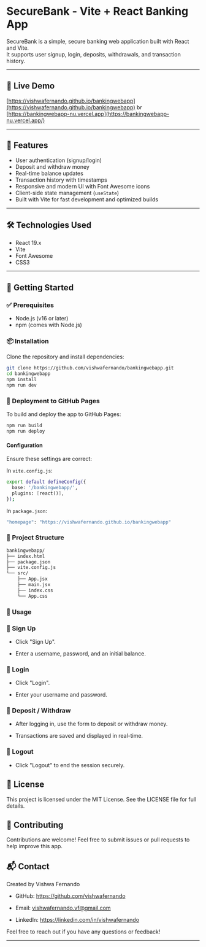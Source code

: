 # SecureBank - Vite + React Banking App

SecureBank is a simple, secure banking web application built with React and Vite.  
It supports user signup, login, deposits, withdrawals, and transaction history.

---

## 🚀 Live Demo

[https://vishwafernando.github.io/bankingwebapp](https://vishwafernando.github.io/bankingwebapp) br
[https://bankingwebapp-nu.vercel.app](https://bankingwebapp-nu.vercel.app/)

---

## 🔐 Features

- User authentication (signup/login)
- Deposit and withdraw money
- Real-time balance updates
- Transaction history with timestamps
- Responsive and modern UI with Font Awesome icons
- Client-side state management (`useState`)
- Built with Vite for fast development and optimized builds

---

## 🛠 Technologies Used

- React 19.x
- Vite
- Font Awesome
- CSS3

---

## 🧰 Getting Started

### ✅ Prerequisites

- Node.js (v16 or later)
- npm (comes with Node.js)

### 📦 Installation

Clone the repository and install dependencies:

```bash
git clone https://github.com/vishwafernando/bankingwebapp.git
cd bankingwebapp
npm install
npm run dev
```

### 🚀 Deployment to GitHub Pages

To build and deploy the app to GitHub Pages:

```bash
npm run build
npm run deploy
```

#### Configuration

Ensure these settings are correct:

In `vite.config.js`:

```bash
export default defineConfig({
  base: '/bankingwebapp/',
  plugins: [react()],
});
```

In `package.json`:

```bash
"homepage": "https://vishwafernando.github.io/bankingwebapp"
```

### 📁 Project Structure


```bash
bankingwebapp/
├── index.html
├── package.json
├── vite.config.js
└── src/
    ├── App.jsx
    ├── main.jsx
    ├── index.css
    └── App.css
```

### 📌 Usage


### 🔹 Sign Up

- Click "Sign Up".

- Enter a username, password, and an initial balance.

### 🔹 Login
- Click "Login".

- Enter your username and password.

### 🔹 Deposit / Withdraw
- After logging in, use the form to deposit or withdraw money.

- Transactions are saved and displayed in real-time.

### 🔹 Logout
- Click "Logout" to end the session securely.

## 📄 License
This project is licensed under the MIT License.
See the LICENSE file for full details.

## 🤝 Contributing
Contributions are welcome!
Feel free to submit issues or pull requests to help improve this app.

## 📬 Contact
Created by Vishwa Fernando

- GitHub: https://github.com/vishwafernando

- Email: vishwafernando.vf@gmail.com

- LinkedIn: https://linkedin.com/in/vishwafernando

Feel free to reach out if you have any questions or feedback!


---
